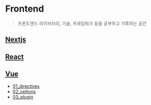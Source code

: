 # Frontend

> 프론트엔드 라이브러리, 기술, 프레임워크 등을 공부하고 기록하는 공간

## [Nextjs](TIL\Frontend\Nextjs)

## [React](TIL\Frontend\React)

## [Vue](TIL\Frontend\Vue)

-   [01_directives](https://github.com/JeongGoEun/TIL/blob/master/Frontend/Vue/01_directives.md)
-   [02_options](https://github.com/JeongGoEun/TIL/blob/master/Frontend/Vue/02_options.md)
-   [03_plugin](https://github.com/JeongGoEun/TIL/blob/master/Frontend/Vue/03_plugin.md)
